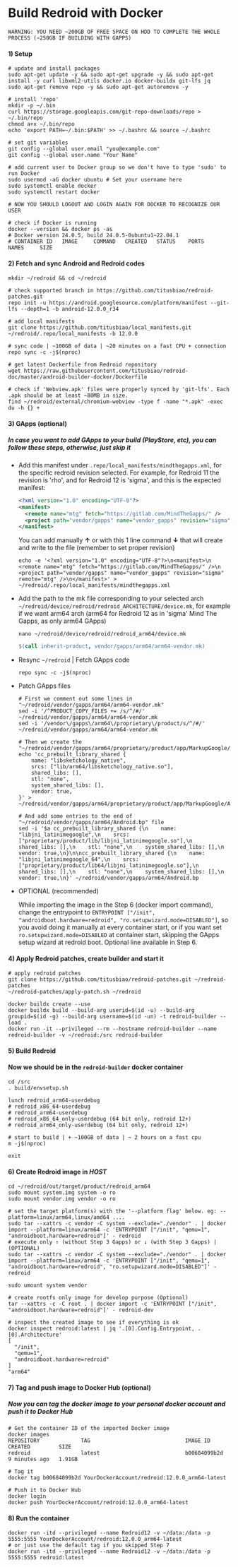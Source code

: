 # Build Redroid with Docker
```
WARNING: YOU NEED ~200GB OF FREE SPACE ON HDD TO COMPLETE THE WHOLE PROCESS (~250GB IF BUILDING WITH GAPPS)
```
#### 1) Setup
```
# update and install packages
sudo apt-get update -y && sudo apt-get upgrade -y && sudo apt-get install -y curl libxml2-utils docker.io docker-buildx git-lfs jq
sudo apt-get remove repo -y && sudo apt-get autoremove -y

# install 'repo'
mkdir -p ~/.bin
curl https://storage.googleapis.com/git-repo-downloads/repo > ~/.bin/repo
chmod a+x ~/.bin/repo
echo 'export PATH=~/.bin:$PATH' >> ~/.bashrc && source ~/.bashrc

# set git variables
git config --global user.email "you@example.com"
git config --global user.name "Your Name"

# add current user to Docker group so we don't have to type 'sudo' to run Docker
sudo usermod -aG docker ubuntu # Set your username here
sudo systemctl enable docker
sudo systemctl restart docker

# NOW YOU SHOULD LOGOUT AND LOGIN AGAIN FOR DOCKER TO RECOGNIZE OUR USER

# check if Docker is running
docker --version && docker ps -as
# Docker version 24.0.5, build 24.0.5-0ubuntu1~22.04.1
# CONTAINER ID   IMAGE     COMMAND   CREATED   STATUS    PORTS     NAMES     SIZE
```
#### 2) Fetch and sync Android and Redroid codes
```
mkdir ~/redroid && cd ~/redroid

# check supported branch in https://github.com/titusbiao/redroid-patches.git
repo init -u https://android.googlesource.com/platform/manifest --git-lfs --depth=1 -b android-12.0.0_r34

# add local manifests
git clone https://github.com/titusbiao/local_manifests.git ~/redroid/.repo/local_manifests -b 12.0.0

# sync code | ~100GB of data | ~20 minutes on a fast CPU + connection
repo sync -c -j$(nproc)

# get latest Dockerfile from Redroid repository
wget https://raw.githubusercontent.com/titusbiao/redroid-doc/master/android-builder-docker/Dockerfile

# check if 'Webview.apk' files were properly synced by 'git-lfs'. Each .apk should be at least ~80MB in size.
find ~/redroid/external/chromium-webview -type f -name "*.apk" -exec du -h {} +
```
#### 3) GApps (optional)
##### In case you want to add GApps to your build (PlayStore, etc), you can follow these steps, otherwise, just skip it
- Add this manifest under `.repo/local_manifests/mindthegapps.xml`, for the specific redroid revision selected.
  For example, for Redroid 11 the revision is 'rho', and for Redroid 12 is 'sigma', and this is the expected manifest:
  ```xml
  <?xml version="1.0" encoding="UTF-8"?>
  <manifest>
    <remote name="mtg" fetch="https://gitlab.com/MindTheGapps/" />
    <project path="vendor/gapps" name="vendor_gapps" revision="sigma" remote="mtg" />
  </manifest>
  ```
  You can add manually **↑** or with this 1 line command **↓** that will create and write to the file (remember to set proper revision)
  ```
  echo -e '<?xml version="1.0" encoding="UTF-8"?>\n<manifest>\n  <remote name="mtg" fetch="https://gitlab.com/MindTheGapps/" />\n  <project path="vendor/gapps" name="vendor_gapps" revision="sigma" remote="mtg" />\n</manifest>' > ~/redroid/.repo/local_manifests/mindthegapps.xml
  ```
- Add the path to the mk file corresponding to your selected arch `~/redroid/device/redroid/redroid_ARCHITECTURE/device.mk`, for example if we want arm64 arch (arm64 for Redroid 12 as in 'sigma' Mind The Gapps, as only arm64 GApps)
  ```
  nano ~/redroid/device/redroid/redroid_arm64/device.mk
  ```
  ```makefile
  $(call inherit-product, vendor/gapps/arm64/arm64-vendor.mk)
  ```
- Resync `~/redroid` | Fetch GApps code
  ```
  repo sync -c -j$(nproc)
  ```
- Patch GApps files
  ```  
  # First we comment out some lines in "~/redroid/vendor/gapps/arm64/arm64-vendor.mk"
  sed -i '/^PRODUCT_COPY_FILES += /s/^/#/' ~/redroid/vendor/gapps/arm64/arm64-vendor.mk
  sed -i '/vendor\/gapps\/arm64\/proprietary\/product/s/^/#/' ~/redroid/vendor/gapps/arm64/arm64-vendor.mk

  # Then we create the "~/redroid/vendor/gapps/arm64/proprietary/product/app/MarkupGoogle/Android.bp"
  echo 'cc_prebuilt_library_shared {
      name: "libsketchology_native",
      srcs: ["lib/arm64/libsketchology_native.so"],
      shared_libs: [],
      stl: "none",
      system_shared_libs: [],
      vendor: true,
  }' > ~/redroid/vendor/gapps/arm64/proprietary/product/app/MarkupGoogle/Android.bp

  # And add some entries to the end of "~/redroid/vendor/gapps/arm64/Android.bp" file
  sed -i '$a cc_prebuilt_library_shared {\n    name: "libjni_latinimegoogle",\n    srcs: ["proprietary/product/lib/libjni_latinimegoogle.so"],\n    shared_libs: [],\n    stl: "none",\n    system_shared_libs: [],\n    vendor: true,\n}\n\ncc_prebuilt_library_shared {\n    name: "libjni_latinimegoogle_64",\n    srcs: ["proprietary/product/lib64/libjni_latinimegoogle.so"],\n    shared_libs: [],\n    stl: "none",\n    system_shared_libs: [],\n    vendor: true,\n}' ~/redroid/vendor/gapps/arm64/Android.bp
  ```
  
- OPTIONAL (recommended)
  
  While importing the image in the Step 6 (docker import command), change the entrypoint to `ENTRYPOINT ["/init", "androidboot.hardware=redroid", "ro.setupwizard.mode=DISABLED"]`, so you avoid doing it manually at every container start, or if you want set `ro.setupwizard.mode=DISABLED` at container start, skipping the GApps setup wizard at redroid boot. Optional line available in Step 6.

#### 4) Apply Redroid patches, create builder and start it
```
# apply redroid patches
git clone https://github.com/titusbiao/redroid-patches.git ~/redroid-patches
~/redroid-patches/apply-patch.sh ~/redroid

docker buildx create --use
docker buildx build --build-arg userid=$(id -u) --build-arg groupid=$(id -g) --build-arg username=$(id -un) -t redroid-builder --load .
docker run -it --privileged --rm --hostname redroid-builder --name redroid-builder -v ~/redroid:/src redroid-builder
```
#### 5) Build Redroid
#### Now we should be in the `redroid-builder` docker container
```
cd /src
. build/envsetup.sh

lunch redroid_arm64-userdebug
# redroid_x86_64-userdebug
# redroid_arm64-userdebug
# redroid_x86_64_only-userdebug (64 bit only, redroid 12+)
# redroid_arm64_only-userdebug (64 bit only, redroid 12+)

# start to build | + ~100GB of data | ~ 2 hours on a fast cpu
m -j$(nproc)

exit
```
#### 6) Create Redroid image in *HOST*
```
cd ~/redroid/out/target/product/redroid_arm64
sudo mount system.img system -o ro
sudo mount vendor.img vendor -o ro

# set the target platform(s) with the '--platform flag' below. eg: --platform=linux/arm64,linux/amd64 ....
sudo tar --xattrs -c vendor -C system --exclude="./vendor" . | docker import --platform=linux/arm64 -c 'ENTRYPOINT ["/init", "qemu=1", "androidboot.hardware=redroid"]' - redroid
# execute only ↑ (without Step 3 Gapps) or ↓ (with Step 3 Gapps) | (OPTIONAL)
sudo tar --xattrs -c vendor -C system --exclude="./vendor" . | docker import --platform=linux/arm64 -c 'ENTRYPOINT ["/init", "qemu=1", "androidboot.hardware=redroid", "ro.setupwizard.mode=DISABLED"]' - redroid

sudo umount system vendor

# create rootfs only image for develop purpose (Optional)
tar --xattrs -c -C root . | docker import -c 'ENTRYPOINT ["/init", "androidboot.hardware=redroid"]' - redroid-dev

# inspect the created image to see if everything is ok
docker inspect redroid:latest | jq '.[0].Config.Entrypoint, .[0].Architecture'
[
  "/init",
  "qemu=1",
  "androidboot.hardware=redroid"
]
"arm64"
```
#### 7) Tag and push image to Docker Hub (optional)
##### Now you can tag the docker image to your personal docker account and push it to Docker Hub
```
# Get the container ID of the imported Docker image
docker images
REPOSITORY             TAG                              IMAGE ID       CREATED         SIZE
redroid                latest                           b00684099b2d   9 minutes ago   1.91GB

# Tag it
docker tag b00684099b2d YourDockerAccount/redroid:12.0.0_arm64-latest

# Push it to Docker Hub
docker login
docker push YourDockerAccount/redroid:12.0.0_arm64-latest
```
#### 8) Run the container
```
docker run -itd --privileged --name Redroid12 -v ~/data:/data -p 5555:5555 YourDockerAccount/redroid:12.0.0_arm64-latest
# or just use the default tag if you skipped Step 7
docker run -itd --privileged --name Redroid12 -v ~/data:/data -p 5555:5555 redroid:latest
```
